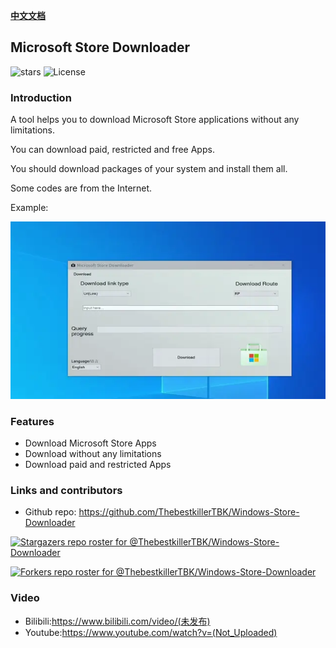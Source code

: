 **[中文文档](doc/cn.md)**


## Microsoft Store Downloader

![stars](https://img.shields.io/github/stars/ThebestkillerTBK/Windows-Store-Downloader.svg?label=GitHub)
![License](https://img.shields.io/badge/License-LGPL-green.svg)
### Introduction
A tool helps you to download Microsoft Store applications without any limitations.

You can download paid, restricted and free Apps.

You should download packages of your system and install them all.

Some codes are from the Internet.

Example:

![image](doc/example.webp)

### Features
* Download Microsoft Store Apps
* Download without any limitations
* Download paid and restricted Apps

### Links and contributors
* Github repo: https://github.com/ThebestkillerTBK/Windows-Store-Downloader

[![Stargazers repo roster for @ThebestkillerTBK/Windows-Store-Downloader](https://reporoster.com/stars/ThebestkillerTBK/Windows-Store-Downloader)](https://github.com/ThebestkillerTBK/Windows-Store-Downloader/stargazers)

[![Forkers repo roster for @ThebestkillerTBK/Windows-Store-Downloader](https://reporoster.com/forks/ThebestkillerTBK/Windows-Store-Downloader)](https://github.com/ThebestkillerTBK/Windows-Store-Downloader/network/members)

### Video
* Bilibili:https://www.bilibili.com/video/(未发布)
* Youtube:https://www.youtube.com/watch?v=(Not_Uploaded)
